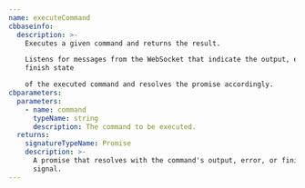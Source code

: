 ```yaml
---
name: executeCommand
cbbaseinfo:
  description: >-
    Executes a given command and returns the result.

    Listens for messages from the WebSocket that indicate the output, error, or
    finish state

    of the executed command and resolves the promise accordingly.
cbparameters:
  parameters:
    - name: command
      typeName: string
      description: The command to be executed.
  returns:
    signatureTypeName: Promise
    description: >-
      A promise that resolves with the command's output, error, or finish
      signal.
---
```

<CBBaseInfo/> 
 <CBParameters/>